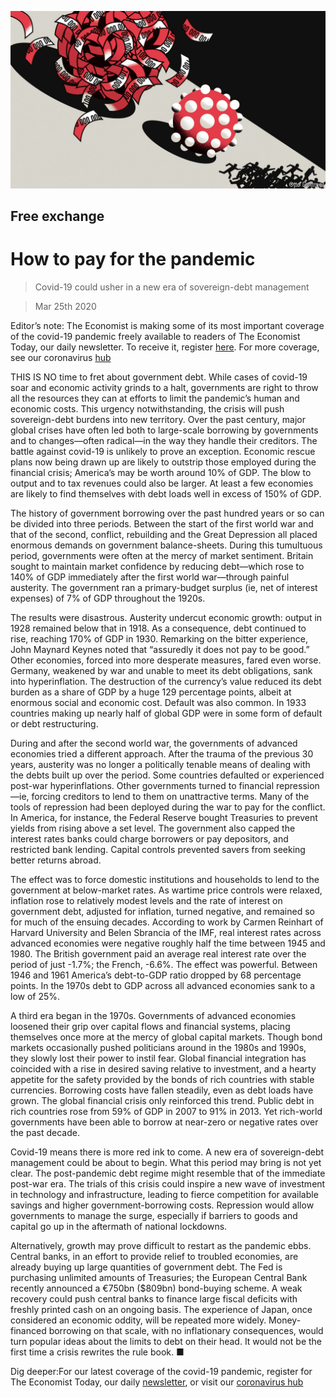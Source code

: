 ![](./images/20200328_FND000.jpg)

## Free exchange

# How to pay for the pandemic

> Covid-19 could usher in a new era of sovereign-debt management

> Mar 25th 2020

Editor’s note: The Economist is making some of its most important coverage of the covid-19 pandemic freely available to readers of The Economist Today, our daily newsletter. To receive it, register [here](https://www.economist.com//newslettersignup). For more coverage, see our coronavirus [hub](https://www.economist.com//coronavirus)

THIS IS NO time to fret about government debt. While cases of covid-19 soar and economic activity grinds to a halt, governments are right to throw all the resources they can at efforts to limit the pandemic’s human and economic costs. This urgency notwithstanding, the crisis will push sovereign-debt burdens into new territory. Over the past century, major global crises have often led both to large-scale borrowing by governments and to changes—often radical—in the way they handle their creditors. The battle against covid-19 is unlikely to prove an exception. Economic rescue plans now being drawn up are likely to outstrip those employed during the financial crisis; America’s may be worth around 10% of GDP. The blow to output and to tax revenues could also be larger. At least a few economies are likely to find themselves with debt loads well in excess of 150% of GDP.

The history of government borrowing over the past hundred years or so can be divided into three periods. Between the start of the first world war and that of the second, conflict, rebuilding and the Great Depression all placed enormous demands on government balance-sheets. During this tumultuous period, governments were often at the mercy of market sentiment. Britain sought to maintain market confidence by reducing debt—which rose to 140% of GDP immediately after the first world war—through painful austerity. The government ran a primary-budget surplus (ie, net of interest expenses) of 7% of GDP throughout the 1920s.

The results were disastrous. Austerity undercut economic growth: output in 1928 remained below that in 1918. As a consequence, debt continued to rise, reaching 170% of GDP in 1930. Remarking on the bitter experience, John Maynard Keynes noted that “assuredly it does not pay to be good.” Other economies, forced into more desperate measures, fared even worse. Germany, weakened by war and unable to meet its debt obligations, sank into hyperinflation. The destruction of the currency’s value reduced its debt burden as a share of GDP by a huge 129 percentage points, albeit at enormous social and economic cost. Default was also common. In 1933 countries making up nearly half of global GDP were in some form of default or debt restructuring.



During and after the second world war, the governments of advanced economies tried a different approach. After the trauma of the previous 30 years, austerity was no longer a politically tenable means of dealing with the debts built up over the period. Some countries defaulted or experienced post-war hyperinflations. Other governments turned to financial repression—ie, forcing creditors to lend to them on unattractive terms. Many of the tools of repression had been deployed during the war to pay for the conflict. In America, for instance, the Federal Reserve bought Treasuries to prevent yields from rising above a set level. The government also capped the interest rates banks could charge borrowers or pay depositors, and restricted bank lending. Capital controls prevented savers from seeking better returns abroad.

The effect was to force domestic institutions and households to lend to the government at below-market rates. As wartime price controls were relaxed, inflation rose to relatively modest levels and the rate of interest on government debt, adjusted for inflation, turned negative, and remained so for much of the ensuing decades. According to work by Carmen Reinhart of Harvard University and Belen Sbrancia of the IMF, real interest rates across advanced economies were negative roughly half the time between 1945 and 1980. The British government paid an average real interest rate over the period of just -1.7%; the French, -6.6%. The effect was powerful. Between 1946 and 1961 America’s debt-to-GDP ratio dropped by 68 percentage points. In the 1970s debt to GDP across all advanced economies sank to a low of 25%.

A third era began in the 1970s. Governments of advanced economies loosened their grip over capital flows and financial systems, placing themselves once more at the mercy of global capital markets. Though bond markets occasionally pushed politicians around in the 1980s and 1990s, they slowly lost their power to instil fear. Global financial integration has coincided with a rise in desired saving relative to investment, and a hearty appetite for the safety provided by the bonds of rich countries with stable currencies. Borrowing costs have fallen steadily, even as debt loads have grown. The global financial crisis only reinforced this trend. Public debt in rich countries rose from 59% of GDP in 2007 to 91% in 2013. Yet rich-world governments have been able to borrow at near-zero or negative rates over the past decade.

Covid-19 means there is more red ink to come. A new era of sovereign-debt management could be about to begin. What this period may bring is not yet clear. The post-pandemic debt regime might resemble that of the immediate post-war era. The trials of this crisis could inspire a new wave of investment in technology and infrastructure, leading to fierce competition for available savings and higher government-borrowing costs. Repression would allow governments to manage the surge, especially if barriers to goods and capital go up in the aftermath of national lockdowns.

Alternatively, growth may prove difficult to restart as the pandemic ebbs. Central banks, in an effort to provide relief to troubled economies, are already buying up large quantities of government debt. The Fed is purchasing unlimited amounts of Treasuries; the European Central Bank recently announced a €750bn ($809bn) bond-buying scheme. A weak recovery could push central banks to finance large fiscal deficits with freshly printed cash on an ongoing basis. The experience of Japan, once considered an economic oddity, will be repeated more widely. Money-financed borrowing on that scale, with no inflationary consequences, would turn popular ideas about the limits to debt on their head. It would not be the first time a crisis rewrites the rule book. ■

Dig deeper:For our latest coverage of the covid-19 pandemic, register for The Economist Today, our daily [newsletter](https://www.economist.com//newslettersignup), or visit our [coronavirus hub](https://www.economist.com//coronavirus)